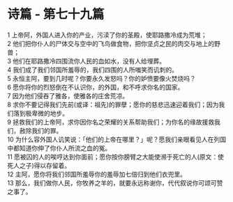 # 诗篇 - 第七十九篇
  
 1 上帝阿，外国人进入你的产业，污渎了你的圣殿，使耶路撒冷成为荒堆；  
 2 他们把你仆人的尸体交与空中的飞鸟做食物，把你坚贞之民的肉交与地上的野兽；  
 3 他们在耶路撒冷四围流你人民的血如水，没有人给埋葬。  
 4 我们成了我们邻国所羞辱的，我们四围的人所嗤笑而讥刺的。  
 5 永恒主阿，要到几时呢？你要永久发怒吗？你的妒愤要像火焚烧吗？  
 6 愿你将你的烈怒倒在不认识你，的外国，和不呼求你名的国家。  
 7 因为他们侵吞了雅各，使雅各的庄舍荒凉。  
 8 求你不要记得我们先前(或译：祖先)的罪孽；愿你的慈悲迅速迎着我们；因为我们落到极卑微的地步。  
 9 拯救我们的上帝阿，求你因你名之荣耀的关系帮助我们；为你名的缘故援救我们，赦除我们的罪。  
 10 为什么容外国人讥笑说：「他们的上帝在哪里？」呢？愿我们亲眼看见人在列国中都知道你伸了你仆人所流之血的冤。  
 11 愿被囚的人的唉哼达到你面前；愿你按你膀臂之大能使濒于死亡的人(原文：使死人之子)得以存留着。  
 12 主阿，愿你将我们邻国所羞辱你的羞辱加七倍归到他们衣兜里。  
 13 那么，我们做你人民，你牧养之羊的，就要永远称谢你，代代叙说你可颂可赞之事了。